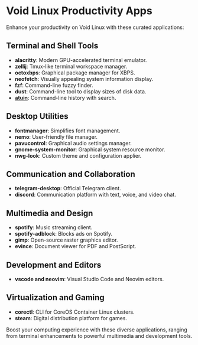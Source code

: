 # Void Linux Productivity Apps

Enhance your productivity on Void Linux with these curated applications:

## Terminal and Shell Tools
- **alacritty**: Modern GPU-accelerated terminal emulator.
- **zellij**: Tmux-like terminal workspace manager.
- **octoxbps**: Graphical package manager for XBPS.
- **neofetch**: Visually appealing system information display.
- **fzf**: Command-line fuzzy finder.
- **dust**: Command-line tool to display sizes of disk data.
- [**atuin**](https://docs.atuin.sh/guide/installation/): Command-line history with search.

## Desktop Utilities
- **fontmanager**: Simplifies font management.
- **nemo**: User-friendly file manager.
- **pavucontrol**: Graphical audio settings manager.
- **gnome-system-monitor**: Graphical system resource monitor.
- **nwg-look**: Custom theme and configuration applier.

## Communication and Collaboration
- **telegram-desktop**: Official Telegram client.
- **discord**: Communication platform with text, voice, and video chat.

## Multimedia and Design
- **spotify**: Music streaming client.
- **spotify-adblock**: Blocks ads on Spotify.
- **gimp**: Open-source raster graphics editor.
- **evince**: Document viewer for PDF and PostScript.

## Development and Editors
- **vscode and neovim**: Visual Studio Code and Neovim editors.

## Virtualization and Gaming
- **corectl**: CLI for CoreOS Container Linux clusters.
- **steam**: Digital distribution platform for games.

Boost your computing experience with these diverse applications, ranging from terminal enhancements to powerful multimedia and development tools.

